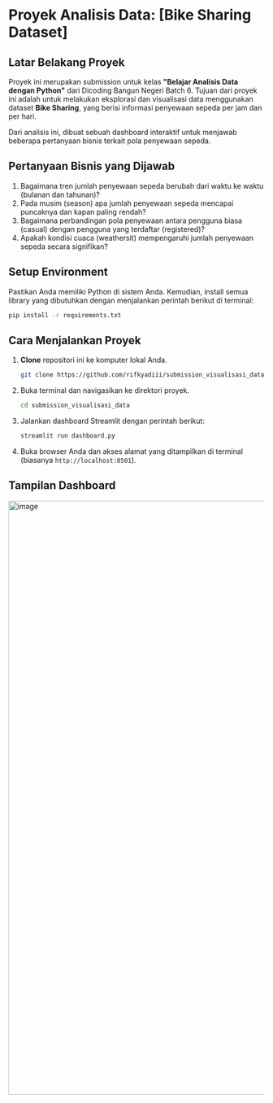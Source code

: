 # Proyek Analisis Data: [Bike Sharing Dataset]

## Latar Belakang Proyek

Proyek ini merupakan submission untuk kelas **"Belajar Analisis Data dengan Python"** dari Dicoding Bangun Negeri Batch 6. Tujuan dari proyek ini adalah untuk melakukan eksplorasi dan visualisasi data menggunakan dataset **Bike Sharing**, yang berisi informasi penyewaan sepeda per jam dan per hari.

Dari analisis ini, dibuat sebuah dashboard interaktif untuk menjawab beberapa pertanyaan bisnis terkait pola penyewaan sepeda.

## Pertanyaan Bisnis yang Dijawab

1.  Bagaimana tren jumlah penyewaan sepeda berubah dari waktu ke waktu (bulanan dan tahunan)?
2.  Pada musim (season) apa jumlah penyewaan sepeda mencapai puncaknya dan kapan paling rendah?
3.  Bagaimana perbandingan pola penyewaan antara pengguna biasa (casual) dengan pengguna yang terdaftar (registered)?
4.  Apakah kondisi cuaca (weathersit) mempengaruhi jumlah penyewaan sepeda secara signifikan?

## Setup Environment

Pastikan Anda memiliki Python di sistem Anda. Kemudian, install semua library yang dibutuhkan dengan menjalankan perintah berikut di terminal:

```bash
pip install -r requirements.txt
```

## Cara Menjalankan Proyek

1.  **Clone** repositori ini ke komputer lokal Anda.
    ```bash
    git clone https://github.com/rifkyadiii/submission_visualisasi_data.git
    ```
2.  Buka terminal dan navigasikan ke direktori proyek.
    ```bash
    cd submission_visualisasi_data
    ```
3.  Jalankan dashboard Streamlit dengan perintah berikut:
    ```bash
    streamlit run dashboard.py
    ```
4.  Buka browser Anda dan akses alamat yang ditampilkan di terminal (biasanya `http://localhost:8501`).

## Tampilan Dashboard

<img width="1917" height="1168" alt="image" src="https://github.com/user-attachments/assets/5178de08-4509-492a-a4c7-ecfbd6e31839" />


